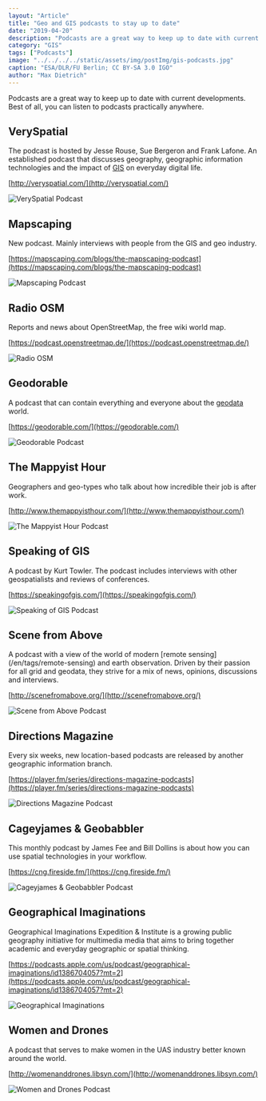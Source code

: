 ```yaml
---
layout: "Article"
title: "Geo and GIS podcasts to stay up to date"
date: "2019-04-20"
description: "Podcasts are a great way to keep up to date with current developments. Best of all, you can listen to podcasts practically anywhere."
category: "GIS"
tags: ["Podcasts"]
image: "../../../../static/assets/img/postImg/gis-podcasts.jpg"
caption: "ESA/DLR/FU Berlin; CC BY-SA 3.0 IGO"
author: "Max Dietrich"
---
```


Podcasts are a great way to keep up to date with current developments. Best of all, you can listen to podcasts practically anywhere.

## VerySpatial

The podcast is hosted by Jesse Rouse, Sue Bergeron and Frank Lafone. An established podcast that discusses geography, geographic information technologies and the impact of [GIS](/en/gis/geographic-information-system-what-is-gis "What is GIS") on everyday digital life.

[http://veryspatial.com/](http://veryspatial.com/)

![VerySpatial Podcast](VSLogo_Small_400x400.jpg "VerySpatial")

## Mapscaping

New podcast. Mainly interviews with people from the GIS and geo industry.

[https://mapscaping.com/blogs/the-mapscaping-podcast](https://mapscaping.com/blogs/the-mapscaping-podcast)

![Mapscaping Podcast](/gedY7m5O_400x400.jpg "Mapscaping")

## Radio OSM

Reports and news about OpenStreetMap, the free wiki world map.

[https://podcast.openstreetmap.de/](https://podcast.openstreetmap.de/)

![Radio OSM](podcast-e1557674429764-150x150.png)

## Geodorable

A podcast that can contain everything and everyone about the [geodata](/geodata-what-is-geodata) world.

[https://geodorable.com/](https://geodorable.com/)

![Geodorable Podcast](index.jpg "Geodorable")

## The Mappyist Hour

Geographers and geo-types who talk about how incredible their job is after work.

[http://www.themappyisthour.com/](http://www.themappyisthour.com/)

![The Mappyist Hour Podcast](F_739vLb_400x400.jpg "The Mappyist Hour")

## Speaking of GIS

A podcast by Kurt Towler. The podcast includes interviews with other geospatialists and reviews of conferences.

[https://speakingofgis.com/](https://speakingofgis.com/)

![Speaking of GIS Podcast](ltcN4uOG_400x400.jpg "Speaking of GIS")

## Scene from Above

A podcast with a view of the world of modern [remote sensing] (/en/tags/remote-sensing) and earth observation. Driven by their passion for all grid and geodata, they strive for a mix of news, opinions, discussions and interviews.

[http://scenefromabove.org/](http://scenefromabove.org/)

![Scene from Above Podcast](XIxrl16S_400x400.jpg "Scene from Above")

## Directions Magazine

Every six weeks, new location-based podcasts are released by another geographic information branch.

[https://player.fm/series/directions-magazine-podcasts](https://player.fm/series/directions-magazine-podcasts)

![Directions Magazine Podcast](VrHWMDgk_400x400.jpg "Directions Magazine ")

## Cageyjames & Geobabbler

This monthly podcast by James Fee and Bill Dollins is about how you can use spatial technologies in your workflow.

[https://cng.fireside.fm/](https://cng.fireside.fm/)

![Cageyjames & Geobabbler Podcast](cagey.png "Cageyjames & Geobabbler")

## Geographical Imaginations

Geographical Imaginations Expedition & Institute is a growing public geography initiative for multimedia media that aims to bring together academic and everyday geographic or spatial thinking.

[https://podcasts.apple.com/us/podcast/geographical-imaginations/id1386704057?mt=2](https://podcasts.apple.com/us/podcast/geographical-imaginations/id1386704057?mt=2)

![Geographical Imaginations](170x170bb.jpg)

## Women and Drones

A podcast that serves to make women in the UAS industry better known around the world.

[http://womenanddrones.libsyn.com/](http://womenanddrones.libsyn.com/)

![Women and Drones Podcast](nCObdGxO_400x400.jpg "Women and Drones")